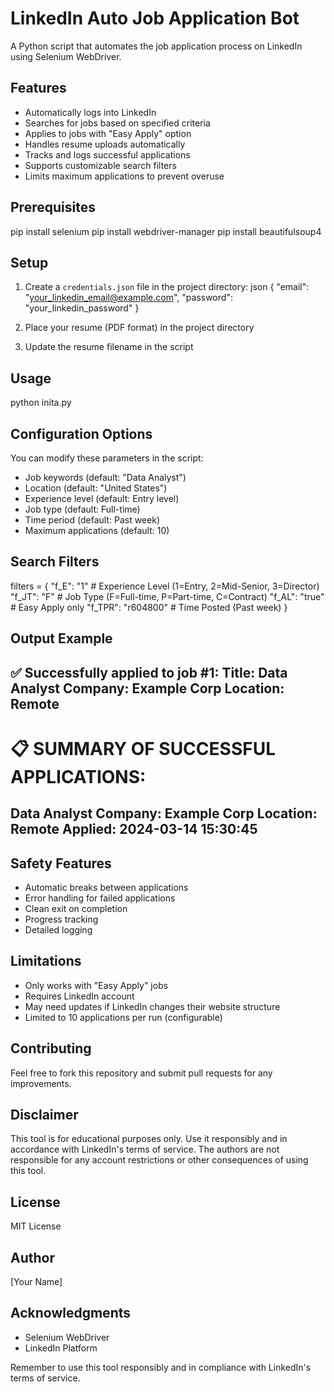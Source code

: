 # LinkedIn Auto Job Application Bot

A Python script that automates the job application process on LinkedIn using Selenium WebDriver.

## Features
- Automatically logs into LinkedIn
- Searches for jobs based on specified criteria
- Applies to jobs with "Easy Apply" option
- Handles resume uploads automatically
- Tracks and logs successful applications
- Supports customizable search filters
- Limits maximum applications to prevent overuse

## Prerequisites

pip install selenium
pip install webdriver-manager
pip install beautifulsoup4

## Setup
1. Create a `credentials.json` file in the project directory:
json
{
"email": "your_linkedin_email@example.com",
"password": "your_linkedin_password"
}

2. Place your resume (PDF format) in the project directory
3. Update the resume filename in the script 

## Usage
python inita.py

## Configuration Options
You can modify these parameters in the script:
- Job keywords (default: "Data Analyst")
- Location (default: "United States")
- Experience level (default: Entry level)
- Job type (default: Full-time)
- Time period (default: Past week)
- Maximum applications (default: 10)

## Search Filters
filters = {
"f_E": "1" # Experience Level (1=Entry, 2=Mid-Senior, 3=Director)
"f_JT": "F" # Job Type (F=Full-time, P=Part-time, C=Contract)
"f_AL": "true" # Easy Apply only
"f_TPR": "r604800" # Time Posted (Past week)
}

## Output Example
✅ Successfully applied to job #1:
Title: Data Analyst
Company: Example Corp
Location: Remote
--------------------------------------------------
📋 SUMMARY OF SUCCESSFUL APPLICATIONS:
==================================================
Data Analyst
Company: Example Corp
Location: Remote
Applied: 2024-03-14 15:30:45
--------------------------------------------------

## Safety Features
- Automatic breaks between applications
- Error handling for failed applications
- Clean exit on completion
- Progress tracking
- Detailed logging

## Limitations
- Only works with "Easy Apply" jobs
- Requires LinkedIn account
- May need updates if LinkedIn changes their website structure
- Limited to 10 applications per run (configurable)

## Contributing
Feel free to fork this repository and submit pull requests for any improvements.

## Disclaimer
This tool is for educational purposes only. Use it responsibly and in accordance with LinkedIn's terms of service. The authors are not responsible for any account restrictions or other consequences of using this tool.

## License
MIT License

## Author
[Your Name]

## Acknowledgments
- Selenium WebDriver
- LinkedIn Platform

Remember to use this tool responsibly and in compliance with LinkedIn's terms of service.